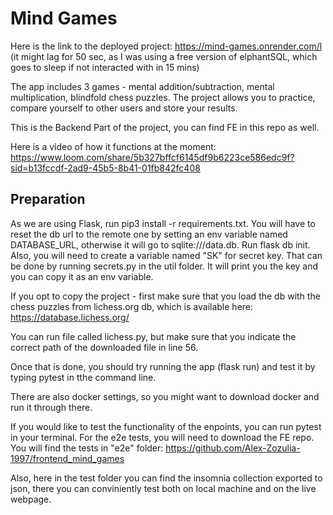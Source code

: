 # Mind Games

Here is the link to the deployed project: https://mind-games.onrender.com/l (it might lag for 50 sec, as I was using a free version of elphantSQL, which goes to sleep if not interacted with in 15 mins)

The app includes 3 games - mental addition/subtraction, mental multiplication, blindfold chess puzzles.
The project allows you to practice, compare yourself to other users and store your results.

This is the Backend Part of the project, you can find FE in this repo as well.

Here is a video of how it functions at the moment: https://www.loom.com/share/5b327bffcf6145df9b6223ce586edc9f?sid=b13fccdf-2ad9-45b5-8b41-01fb842fc408

## Preparation

As we are using Flask, run pip3 install -r requirements.txt.
You will have to reset the db url to the remote one by setting an env variable named DATABASE_URL, otherwise it will go to sqlite:///data.db.
Run flask db init.
Also, you will need to create a variable named "SK" for secret key. That can be done by running secrets.py in the util folder. It will print you the key and you can copy it as an env variable.

If you opt to copy the project - first make sure that you load the db with the chess puzzles from lichess.org db, which is available here: https://database.lichess.org/

You can run file called lichess.py, but make sure that you indicate the correct path of the downloaded file in line 56.

Once that is done, you should try running the app (flask run) and test it by typing pytest in tthe command line.

There are also docker settings, so you might want to download docker and run it through there.

If you would like to test the functionality of the enpoints, you can run pytest in your terminal. For the e2e tests, you will need to download the FE repo. You will find the tests in "e2e" folder: https://github.com/Alex-Zozulia-1997/frontend_mind_games

Also, here in the test folder you can find the insomnia collection exported to json, there you can conviniently test both on local machine and on the live webpage.
